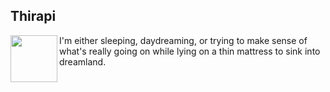 ## **Thirapi** <img height="16px" src="https://thiraph.vercel.app/favicon.ico" />
<img align="left" height="75px" width="75px" src="https://cdna.artstation.com/p/assets/images/images/035/589/978/original/pixel-jeff-dream2.gif?1615369313">
I'm either sleeping, daydreaming, or trying to make sense of what's really going on while lying on a thin mattress to sink into dreamland.
